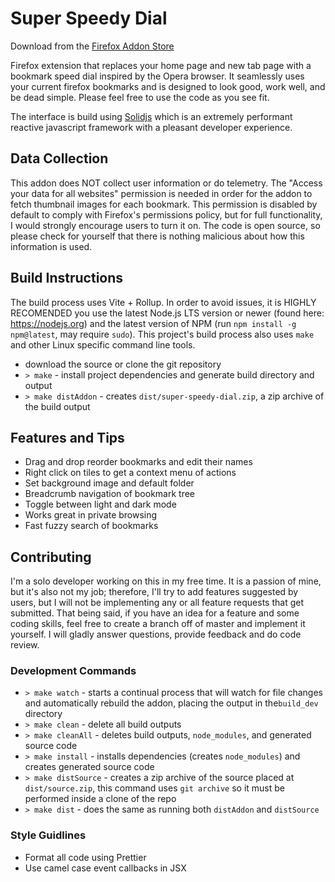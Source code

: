 # Super Speedy Dial

Download from the [Firefox Addon Store](https://addons.mozilla.org/en-US/firefox/addon/super-speedy-dial/)

Firefox extension that replaces your home page and new tab page with a bookmark speed dial inspired by the Opera browser. It seamlessly uses your current firefox bookmarks and is designed to look good, work well, and be dead simple. Please feel free to use the code as you see fit.

The interface is build using [Solidjs](https://www.solidjs.com) which is an extremely performant reactive javascript framework with a pleasant developer experience.

## Data Collection

This addon does NOT collect user information or do telemetry. The "Access your data for all websites" permission is needed in order for the addon to fetch thumbnail images for each bookmark. This permission is disabled by default to comply with Firefox's permissions policy, but for full functionality, I would strongly encourage users to turn it on. The code is open source, so please check for yourself that there is nothing malicious about how this information is used.

## Build Instructions

The build process uses Vite + Rollup. In order to avoid issues, it is HIGHLY RECOMENDED you use the latest Node.js LTS version or newer (found here: https://nodejs.org) and the latest version of NPM (run `npm install -g npm@latest`, may require `sudo`). This project's build process also uses `make` and other Linux specific command line tools.

- download the source or clone the git repository
- `> make` - install project dependencies and generate build directory and output
- `> make distAddon` - creates `dist/super-speedy-dial.zip`, a zip archive of the build output

## Features and Tips

- Drag and drop reorder bookmarks and edit their names
- Right click on tiles to get a context menu of actions
- Set background image and default folder
- Breadcrumb navigation of bookmark tree
- Toggle between light and dark mode
- Works great in private browsing
- Fast fuzzy search of bookmarks

## Contributing

I'm a solo developer working on this in my free time. It is a passion of mine, but it's also not my job; therefore, I'll try to add features suggested by users, but I will not be implementing any or all feature requests that get submitted. That being said, if you have an idea for a feature and some coding skills, feel free to create a branch off of master and implement it yourself. I will gladly answer questions, provide feedback and do code review.

### Development Commands

- `> make watch` - starts a continual process that will watch for file changes and automatically rebuild the addon, placing the output in the`build_dev` directory
- `> make clean` - delete all build outputs
- `> make cleanAll` - deletes build outputs, `node_modules`, and generated source code
- `> make install` - installs dependencies (creates `node_modules`) and creates generated source code
- `> make distSource` - creates a zip archive of the source placed at `dist/source.zip`, this command uses `git archive` so it must be performed inside a clone of the repo
- `> make dist` - does the same as running both `distAddon` and `distSource`

### Style Guidlines

- Format all code using Prettier
- Use camel case event callbacks in JSX
